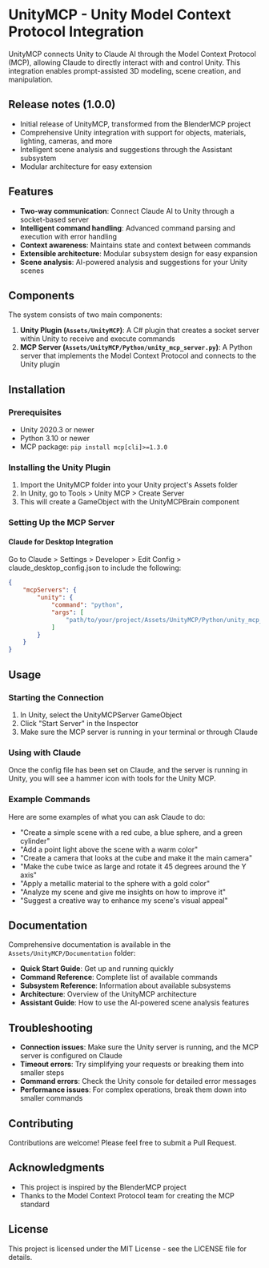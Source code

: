 # UnityMCP - Unity Model Context Protocol Integration

UnityMCP connects Unity to Claude AI through the Model Context Protocol (MCP), allowing Claude to directly interact with and control Unity. This integration enables prompt-assisted 3D modeling, scene creation, and manipulation.

## Release notes (1.0.0)

- Initial release of UnityMCP, transformed from the BlenderMCP project
- Comprehensive Unity integration with support for objects, materials, lighting, cameras, and more
- Intelligent scene analysis and suggestions through the Assistant subsystem
- Modular architecture for easy extension

## Features

- **Two-way communication**: Connect Claude AI to Unity through a socket-based server
- **Intelligent command handling**: Advanced command parsing and execution with error handling
- **Context awareness**: Maintains state and context between commands
- **Extensible architecture**: Modular subsystem design for easy expansion
- **Scene analysis**: AI-powered analysis and suggestions for your Unity scenes

## Components

The system consists of two main components:

1. **Unity Plugin (`Assets/UnityMCP`)**: A C# plugin that creates a socket server within Unity to receive and execute commands
2. **MCP Server (`Assets/UnityMCP/Python/unity_mcp_server.py`)**: A Python server that implements the Model Context Protocol and connects to the Unity plugin

## Installation

### Prerequisites

- Unity 2020.3 or newer
- Python 3.10 or newer
- MCP package: `pip install mcp[cli]>=1.3.0`

### Installing the Unity Plugin

1. Import the UnityMCP folder into your Unity project's Assets folder
2. In Unity, go to Tools > Unity MCP > Create Server
3. This will create a GameObject with the UnityMCPBrain component

### Setting Up the MCP Server

#### Claude for Desktop Integration

Go to Claude > Settings > Developer > Edit Config > claude_desktop_config.json to include the following:

```json
{
    "mcpServers": {
        "unity": {
            "command": "python",
            "args": [
                "path/to/your/project/Assets/UnityMCP/Python/unity_mcp_server.py"
            ]
        }
    }
}
```

## Usage

### Starting the Connection

1. In Unity, select the UnityMCPServer GameObject
2. Click "Start Server" in the Inspector
3. Make sure the MCP server is running in your terminal or through Claude

### Using with Claude

Once the config file has been set on Claude, and the server is running in Unity, you will see a hammer icon with tools for the Unity MCP.

### Example Commands

Here are some examples of what you can ask Claude to do:

- "Create a simple scene with a red cube, a blue sphere, and a green cylinder"
- "Add a point light above the scene with a warm color"
- "Create a camera that looks at the cube and make it the main camera"
- "Make the cube twice as large and rotate it 45 degrees around the Y axis"
- "Apply a metallic material to the sphere with a gold color"
- "Analyze my scene and give me insights on how to improve it"
- "Suggest a creative way to enhance my scene's visual appeal"

## Documentation

Comprehensive documentation is available in the `Assets/UnityMCP/Documentation` folder:

- **Quick Start Guide**: Get up and running quickly
- **Command Reference**: Complete list of available commands
- **Subsystem Reference**: Information about available subsystems
- **Architecture**: Overview of the UnityMCP architecture
- **Assistant Guide**: How to use the AI-powered scene analysis features

## Troubleshooting

- **Connection issues**: Make sure the Unity server is running, and the MCP server is configured on Claude
- **Timeout errors**: Try simplifying your requests or breaking them into smaller steps
- **Command errors**: Check the Unity console for detailed error messages
- **Performance issues**: For complex operations, break them down into smaller commands

## Contributing

Contributions are welcome! Please feel free to submit a Pull Request.

## Acknowledgments

- This project is inspired by the BlenderMCP project
- Thanks to the Model Context Protocol team for creating the MCP standard

## License

This project is licensed under the MIT License - see the LICENSE file for details.
